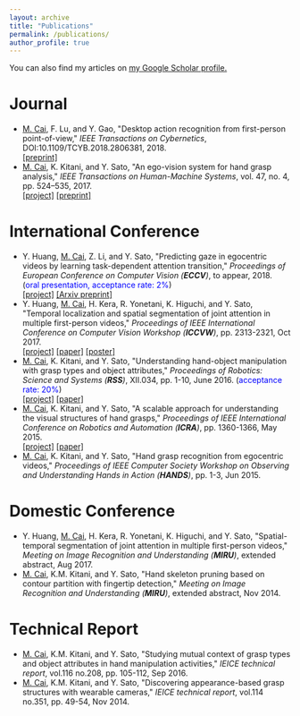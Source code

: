 ```yaml
---
layout: archive
title: "Publications"
permalink: /publications/
author_profile: true
---
```


You can also find my articles on <u><a href="https://scholar.google.com/citations?user=lmUOLU8AAAAJ&hl=ja">
my Google Scholar profile</a>.</u>

Journal
======
* <u>M. Cai</u>, F. Lu, and Y. Gao, &quot;Desktop action recognition from first-person point-of-view,&quot; <i>IEEE Transactions on Cybernetics</i>, DOI:10.1109/TCYB.2018.2806381, 2018.  
[[preprint]](/files/CLG_TCYB2018.pdf)
* <u>M. Cai</u>, K. Kitani, and Y. Sato, &quot;An ego-vision system for hand grasp analysis,&quot; <i>IEEE Transactions
on Human-Machine Systems</i>, vol. 47, no. 4, pp. 524–535, 2017.  
[[project]](https://cai-mj.github.io/project/visual_grasp_analysis)
[[preprint]](/files/CKS_THMS2017.pdf)

International Conference
======
* Y. Huang, <u>M. Cai</u>, Z. Li, and Y. Sato, &quot;Predicting gaze in egocentric videos by learning task-dependent attention transition,&quot; <i>Proceedings of European Conference on Computer Vision (**ECCV**)</i>, to appear, 2018. (<font color="blue">oral presentation, acceptance rate: 2%</font>)  
[[project]](https://cai-mj.github.io/project/egocentric_gaze_prediction)
[[Arxiv preprint]](/files/HCLS_eccv_arxiv2018.pdf)
* Y. Huang, <u>M. Cai</u>, H. Kera, R. Yonetani, K. Higuchi, and Y. Sato, &quot;Temporal localization and spatial segmentation of joint attention in multiple first-person videos,&quot; <i>Proceedings of IEEE International Conference on Computer Vision Workshop (**ICCVW**)</i>, pp. 2313-2321, Oct 2017.  
[[project]](https://cai-mj.github.io/project/joint_attention_discovery)
[[paper]](/files/HC_ICCVW2017.pdf)
[[poster]](/files/HC_ICCVW2017_poster.pdf)
* <u>M. Cai</u>, K. Kitani, and Y. Sato, &quot;Understanding hand-object manipulation with grasp types and object attributes,&quot; <i>Proceedings of Robotics: Science and Systems (**RSS**)</i>, XII.034, pp. 1-10, June 2016. (<font color="blue">acceptance rate: 20%</font>)  
[[project]](https://cai-mj.github.io/project/hand_manipulation_understanding)
[[paper]](/files/CKS_RSS2016.pdf)
* <u>M. Cai</u>, K. Kitani, and Y. Sato, &quot;A scalable approach for understanding the visual structures of hand grasps,&quot; <i>Proceedings of IEEE International Conference on Robotics and Automation (**ICRA**)</i>, pp. 1360-1366, May 2015.  
[[project]](https://cai-mj.github.io/project/visual_grasp_analysis)
[[paper]](/files/CKS_ICRA2015.pdf)
* <u>M. Cai</u>, K. Kitani, and Y. Sato, &quot;Hand grasp recognition from egocentric videos,&quot; <i>Proceedings of IEEE Computer Society Workshop on Observing and Understanding Hands in Action (**HANDS**)</i>, pp. 1-3, Jun 2015.

Domestic Conference
======
* Y. Huang, <u>M. Cai</u>, H. Kera, R. Yonetani, K. Higuchi, and Y. Sato, &quot;Spatial-temporal segmentation of joint attention in multiple first-person videos,&quot; <i>Meeting on Image Recognition and Understanding (**MIRU**)</i>, extended abstract, Aug 2017.
* <u>M. Cai</u>, K.M. Kitani, and Y. Sato, &quot;Hand skeleton pruning based on contour partition with fingertip
detection,&quot; <i>Meeting on Image Recognition and Understanding (**MIRU**)</i>, extended abstract, Nov 2014.

Technical Report
======
* <u>M. Cai</u>, K.M. Kitani, and Y. Sato, &quot;Studying mutual context of grasp types and object attributes in hand manipulation activities,&quot; <i>IEICE technical report</i>, vol.116 no.208, pp. 105-112, Sep 2016.
* <u>M. Cai</u>, K.M. Kitani, and Y. Sato, &quot;Discovering appearance-based grasp structures with wearable cameras,&quot; <i>IEICE technical report</i>, vol.114 no.351, pp. 49-54, Nov 2014.
